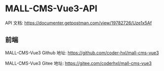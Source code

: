 # MALL-CMS-Vue3-API

API 文档: https://documenter.getpostman.com/view/19782726/Uze1x5Af

## 前端

MALL-CMS-Vue3 Github 地址: https://github.com/coder-hxl/mall-cms-vue3

MALL-CMS-Vue3 Gitee 地址: https://gitee.com/coderhxl/mall-cms-vue3

